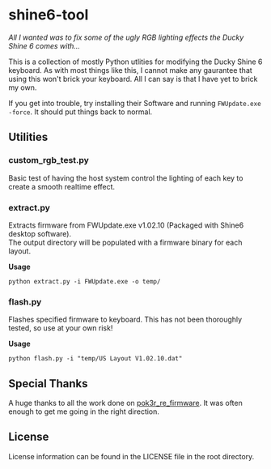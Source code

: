 # shine6-tool
_All I wanted was to fix some of the ugly RGB lighting effects the Ducky Shine 6 comes with..._


This is a collection of mostly Python utlities for modifying the Ducky Shine 6 keyboard.
As with most things like this, I cannot make any gaurantee that using this won't brick your keyboard. All I can say is that I have yet to brick my own.

If you get into trouble, try installing their Software and running `FWUpdate.exe -force`. It should put things back to normal.

## Utilities
### custom_rgb_test.py
Basic test of having the host system control the lighting of each key to create a smooth realtime effect.

### extract.py
Extracts firmware from FWUpdate.exe v1.02.10 (Packaged with Shine6 desktop software).  
The output directory will be populated with a firmware binary for each layout.

**Usage**
```
python extract.py -i FWUpdate.exe -o temp/
```

### flash.py
Flashes specified firmware to keyboard. This has not been thoroughly tested, so use at your own risk!

**Usage**
```
python flash.py -i "temp/US Layout V1.02.10.dat"
```


## Special Thanks
A huge thanks to all the work done on [pok3r_re_firmware](https://github.com/pok3r-custom/pok3r_re_firmware). It was often enough to get me going in the right direction.

## License
License information can be found in the LICENSE file in the root directory.

